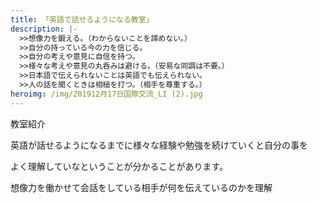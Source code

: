 ```yaml
---
title: 「英語で話せるようになる教室」
description: |-
  >>想像力を鍛える。（わからないことを諦めない。）
  >>自分の持っている今の力を信じる。
  >>自分の考えや意見に自信を持つ。
  >>様々な考えや意見の丸呑みは避ける。（安易な同調は不要。）
  >>日本語で伝えられないことは英語でも伝えられない。
  >>人の話を聞くときは相槌を打つ。（相手を尊重する。）
heroimg: /img/201912月17日国際交流_LI (2).jpg
---
```

教室紹介

英語が話せるようになるまでに様々な経験や勉強を続けていくと自分の事を

よく理解していなということが分かることがあります。

想像力を働かせて会話をしている相手が何を伝えているのかを理解
